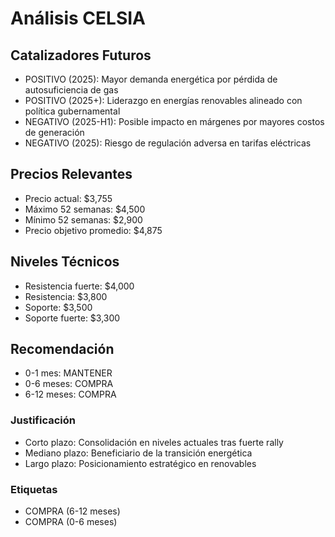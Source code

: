 # Análisis CELSIA

## Catalizadores Futuros
- POSITIVO (2025): Mayor demanda energética por pérdida de autosuficiencia de gas
- POSITIVO (2025+): Liderazgo en energías renovables alineado con política gubernamental
- NEGATIVO (2025-H1): Posible impacto en márgenes por mayores costos de generación
- NEGATIVO (2025): Riesgo de regulación adversa en tarifas eléctricas

## Precios Relevantes
- Precio actual: $3,755
- Máximo 52 semanas: $4,500
- Mínimo 52 semanas: $2,900
- Precio objetivo promedio: $4,875

## Niveles Técnicos
- Resistencia fuerte: $4,000
- Resistencia: $3,800
- Soporte: $3,500
- Soporte fuerte: $3,300

## Recomendación
- 0-1 mes: MANTENER
- 0-6 meses: COMPRA
- 6-12 meses: COMPRA

### Justificación
- Corto plazo: Consolidación en niveles actuales tras fuerte rally
- Mediano plazo: Beneficiario de la transición energética
- Largo plazo: Posicionamiento estratégico en renovables

### Etiquetas
- COMPRA (6-12 meses)
- COMPRA (0-6 meses)

